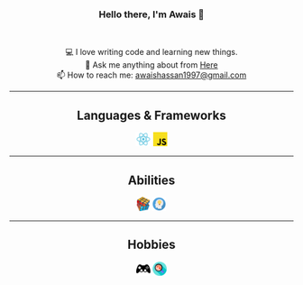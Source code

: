 <h3 align="center">Hello there, I'm Awais 👋</h3>
<br>
<p align="center">
  💻 I love writing code and learning new things.
  <br>
  💬 Ask me anything about from <a href="https://github.com/AWAIS97/AWAIS97/issues" title="Issues">Here</a>
  <br>
  📫 How to reach me: <a href="mailto: awaishassan1997@gmail.com">awaishassan1997@gmail.com</a>
</p>

<hr>

<h2 align="center">Languages & Frameworks</h2>

<p align="center">
  <code><img title="React" height="25" src="images/react.svg"></code>
  <code><img title="Javascript" height="25" src="images/javascript.svg"></code>
</p>

<hr>

<h2 align="center">Abilities</h2>

<p align="center">
  <code><img title="Problem Solving" height="25" src="images/problemSolving.png"></code>
  <code><img title="Creative Ideas" height="25" src="images/creative.svg"></code>
</p>

<hr>

<h2 align="center">Hobbies</h2>

<p align="center">
  <code><img title="EGaming" height="25" src="images/video-game.svg"></code>
  <code><img title="Research" height="25" src="images/research.svg"></code>
  
</p>
